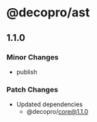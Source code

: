 # @decopro/ast

## 1.1.0

### Minor Changes

- publish

### Patch Changes

- Updated dependencies
    - @decopro/core@1.1.0
